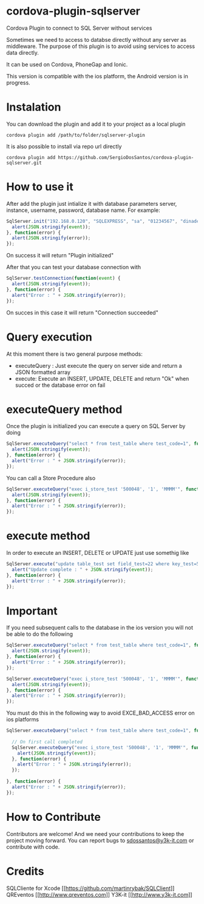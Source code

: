 # cordova-plugin-sqlserver
Cordova Plugin to connect to SQL Server without services

Sometimes we need to access to databse directly without any server as middleware. 
The purpose of this plugin is to avoid using services to access data directly.

It can be used on Cordova, PhoneGap and Ionic.

This version is compatible with the ios platform, the Android version is in progress.

# Instalation

  You can download the plugin and add it to your project as a local plugin
  
```
cordova plugin add /path/to/folder/sqlserver-plugin
```

  It is also possible to install via repo url directly
  
```
cordova plugin add https://github.com/SergioDosSantos/cordova-plugin-sqlserver.git
```

# How to use it

  After add the plugin just intialize it with database parameters server, instance, username, password, database name. For example:

```javascript
SqlServer.init("192.168.0.120", "SQLEXPRESS", "sa", "01234567", "dinademo", function(event) {
  alert(JSON.stringify(event));
}, function(error) {
  alert(JSON.stringify(error));
});
```

On success it will return "Plugin initialized"

After that you can test your database connection with

```javascript
SqlServer.testConnection(function(event) {
  alert(JSON.stringify(event));
}, function(error) {
  alert("Error : " + JSON.stringify(error));
});				
```
On succes in this case it will return "Connection succeeded"

# Query execution

At this moment there is two general purpose methods:

* executeQuery : Just execute the query on server side and return a JSON formatted array
* execute: Execute an INSERT, UPDATE, DELETE and return "Ok" when succed or the database error on fail

# executeQuery method 

Once the plugin is initialized you can execute a query on SQL Server by doing 

```javascript
SqlServer.executeQuery("select * from test_table where test_code=1", function(event) {
  alert(JSON.stringify(event));
}, function(error) {
  alert("Error : " + JSON.stringify(error));
});				
```
 
You can call a Store Procedure also

```javascript
SqlServer.executeQuery("exec i_store_test '500048', '1', 'MMMM'", function(event) {
  alert(JSON.stringify(event));
}, function(error) {
  alert("Error : " + JSON.stringify(error));
});
```
 
# execute method

In order to execute an INSERT, DELETE or UPDATE just use somethig like

```javascript
SqlServer.execute("update table_test set field_test=22 where key_test=500048", function(event) {
  alert("Update complete : " + JSON.stringify(event));
}, function(error) {
  alert("Error : " + JSON.stringify(error));
});
```

# Important
  
If you need subsequent calls to the database in the ios version you will not be able to do the following

```javascript
SqlServer.executeQuery("select * from test_table where test_code=1", function(event) {
  alert(JSON.stringify(event));
}, function(error) {
  alert("Error : " + JSON.stringify(error));
});				

SqlServer.executeQuery("exec i_store_test '500048', '1', 'MMMM'", function(event) {
  alert(JSON.stringify(event));
}, function(error) {
  alert("Error : " + JSON.stringify(error));
});
```

You must do this in the following way to avoid EXCE_BAD_ACCESS error on ios platforms

```javascript
SqlServer.executeQuery("select * from test_table where test_code=1", function(event) {
    
  // On first call completed
  SqlServer.executeQuery("exec i_store_test '500048', '1', 'MMMM'", function(event) {
    alert(JSON.stringify(event));
  }, function(error) {
    alert("Error : " + JSON.stringify(error));
  });
  
}, function(error) {
  alert("Error : " + JSON.stringify(error));
});				

```

# How to Contribute

Contributors are welcome! And we need your contributions to keep the project moving forward. 
You can report bugs to sdossantos@y3k-it.com or contribute with code.

# Credits

SQLCliente for Xcode [[https://github.com/martinrybak/SQLClient]]
QREventos [[http://www.qreventos.com]]
Y3K-it [[http://www.y3k-it.com]]
